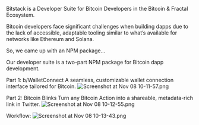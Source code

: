 Bitstack is a Developer Suite for Bitcoin Developers in the Bitcoin & Fractal Ecosystem.

Bitcoin developers face significant challenges when building dapps due to the lack of accessible, adaptable tooling similar to what’s available for networks like Ethereum and Solana.

So, we came up with an NPM package...

Our developer suite is a two-part NPM package for Bitcoin dapp development. 

Part 1: b/WalletConnect 
 A seamless, customizable wallet connection interface tailored for Bitcoin. 
![Screenshot at Nov 08 10-11-57.png](https://cdn.dorahacks.io/static/files/19309c1f7d186ffc2f3136f45de8c864.png)

Part 2: Bitcoin Blinks
Turn any Bitcoin Action into a shareable, metadata-rich link in Twitter.
![Screenshot at Nov 08 10-12-55.png]([https://i.ibb.co/jWb5wWr/Screenshot-at-Nov-12-12-57-55.png](https://i.ibb.co/jWb5wWr/Screenshot-at-Nov-12-12-57-55.png))

Workflow:
![Screenshot at Nov 08 10-13-43.png]([https://i.ibb.co/B4xjR0h/Screenshot-at-Nov-12-12-55-46.png](https://i.ibb.co/B4xjR0h/Screenshot-at-Nov-12-12-55-46.png))

